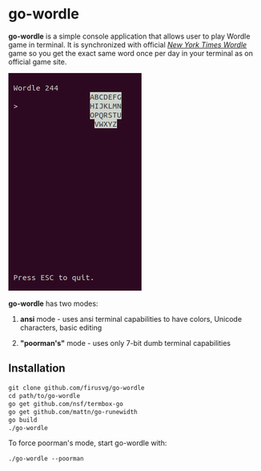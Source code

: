 # **go-wordle**

**go-wordle** is a simple console application that allows user to play Wordle game in terminal. It is synchronized with official [*New York Times Wordle*](https://www.nytimes.com/games/wordle/index.html) game so you get the exact same word once per day in your terminal as on official game site.

![go-wordle](./extras/demo.gif)


**go-wordle** has two modes:

1. **ansi** mode - uses ansi terminal capabilities to have colors, Unicode characters, basic editing

2. **"poorman's"** mode - uses only 7-bit dumb terminal capabilities

## Installation
```
git clone github.com/firusvg/go-wordle
cd path/to/go-wordle
go get github.com/nsf/termbox-go
go get github.com/mattn/go-runewidth
go build 
./go-wordle
```

To force poorman's mode, start go-wordle with:

```
./go-wordle --poorman
```
